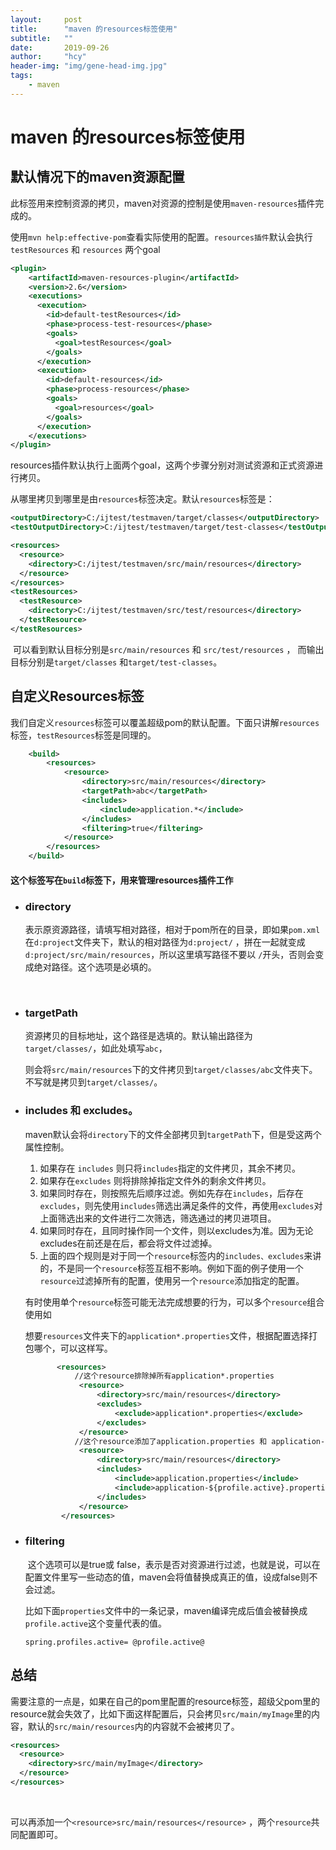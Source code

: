 ```yaml
---
layout:     post
title:      "maven 的resources标签使用"
subtitle:   ""
date:       2019-09-26
author:     "hcy"
header-img: "img/gene-head-img.jpg"
tags:
    - maven
---
```


# maven 的resources标签使用



## 默认情况下的maven资源配置



​		此标签用来控制资源的拷贝，maven对资源的控制是使用`maven-resources`插件完成的。

使用`mvn help:effective-pom`查看实际使用的配置。`resources插件`默认会执行`testResources` 和 `resources` 两个goal

```xml
<plugin>
	<artifactId>maven-resources-plugin</artifactId>
	<version>2.6</version>
	<executions>
	  <execution>
		<id>default-testResources</id>
		<phase>process-test-resources</phase>
		<goals>
		  <goal>testResources</goal>
		</goals>
	  </execution>
	  <execution>
		<id>default-resources</id>
		<phase>process-resources</phase>
		<goals>
		  <goal>resources</goal>
		</goals>
	  </execution>
    </executions>
</plugin>
```



​		resources插件默认执行上面两个goal，这两个步骤分别对测试资源和正式资源进行拷贝。

从哪里拷贝到哪里是由`resources`标签决定。默认`resources`标签是：

```xml
<outputDirectory>C:/ijtest/testmaven/target/classes</outputDirectory>
<testOutputDirectory>C:/ijtest/testmaven/target/test-classes</testOutputDirectory>

<resources>
  <resource>
	<directory>C:/ijtest/testmaven/src/main/resources</directory>
  </resource>
</resources>
<testResources>
  <testResource>
	<directory>C:/ijtest/testmaven/src/test/resources</directory>
  </testResource>
</testResources>
```

​		可以看到默认目标分别是`src/main/resources` 和 `src/test/resources` ， 而输出目标分别是`target/classes` 和`target/test-classes`。



## 自定义Resources标签

​	我们自定义`resources`标签可以覆盖超级pom的默认配置。下面只讲解`resources`标签，`testResources`标签是同理的。

```xml
 	<build>
        <resources>
            <resource>
                <directory>src/main/resources</directory>
                <targetPath>abc</targetPath>
                <includes>
                    <include>application.*</include>
                </includes>
                <filtering>true</filtering>
            </resource>
        </resources>
    </build>

```

#### 这个标签写在`build`标签下，用来管理resources插件工作

+ ### directory

    ​		表示原资源路径，请填写相对路径，相对于pom所在的目录，即如果`pom.xml`在`d:project`文件夹下，默认的相对路径为`d:project/`  ，拼在一起就变成`d:project/src/main/resources`，所以这里填写路径不要以 `/`开头，否则会变成绝对路径。这个选项是必填的。

    ​	

+ ### targetPath

  ​	 	资源拷贝的目标地址，这个路径是选填的。默认输出路径为`target/classes/`，如此处填写`abc`，

  则会将`src/main/resources`下的文件拷贝到`target/classes/abc`文件夹下。不写就是拷贝到`target/classes/`。

  

+  ###    includes 和 excludes。
	
	maven默认会将`directory`下的文件全部拷贝到`targetPath`下，但是受这两个属性控制。
	
	1. 如果存在 `includes` 则只将`includes`指定的文件拷贝，其余不拷贝。
	2. 如果存在`excludes` 则将排除掉指定文件外的剩余文件拷贝。
	3. 如果同时存在，则按照先后顺序过滤。例如先存在`includes`，后存在`excludes`，则先使用`includes`筛选出满足条件的文件，再使用`excludes`对上面筛选出来的文件进行二次筛选，筛选通过的拷贝进项目。
	4. 如果同时存在，且同时操作同一个文件，则以excludes为准。因为无论excludes在前还是在后，都会将文件过滤掉。
	5. 上面的四个规则是对于同一个`resource`标签内的`includes、excludes`来讲的，不是同一个`resource`标签互相不影响。例如下面的例子使用一个`resource`过滤掉所有的配置，使用另一个`resource`添加指定的配置。
	
	
	
	​	有时使用单个`resource`标签可能无法完成想要的行为，可以多个`resource`组合使用如
	
	想要`resources`文件夹下的`application*.properties`文件，根据配置选择打包哪个，可以这样写。
	
	```xml
	       <resources>
	           //这个resource排除掉所有application*.properties
	            <resource>
	                <directory>src/main/resources</directory>
	                <excludes>
	                    <exclude>application*.properties</exclude>
	                </excludes>
	            </resource>
	           //这个resource添加了application.properties 和 application-${profile.active}.properties
	            <resource>
	                <directory>src/main/resources</directory>
	                <includes>
	                    <include>application.properties</include>
	                    <include>application-${profile.active}.properties</include>
	                </includes>
	            </resource>
	        </resources>
	```
	



+  ### filtering

    ​	这个选项可以是true或 false，表示是否对资源进行过滤，也就是说，可以在配置文件里写一些动态的值，maven会将值替换成真正的值，设成false则不会过滤。

    

    比如下面`properties`文件中的一条记录，maven编译完成后值会被替换成`profile.active`这个变量代表的值。

    ```properties
    spring.profiles.active= @profile.active@
    ```



## 总结

​		需要注意的一点是，如果在自己的pom里配置的resource标签，超级父pom里的resource就会失效了，比如下面这样配置后，只会拷贝`src/main/myImage`里的内容，默认的`src/main/resources`内的内容就不会被拷贝了。

```xml
<resources>
  <resource>
	<directory>src/main/myImage</directory>
  </resource>
</resources>
```

​		

​		可以再添加一个`<resource>src/main/resources</resource>` ，两个`resource`共同配置即可。





